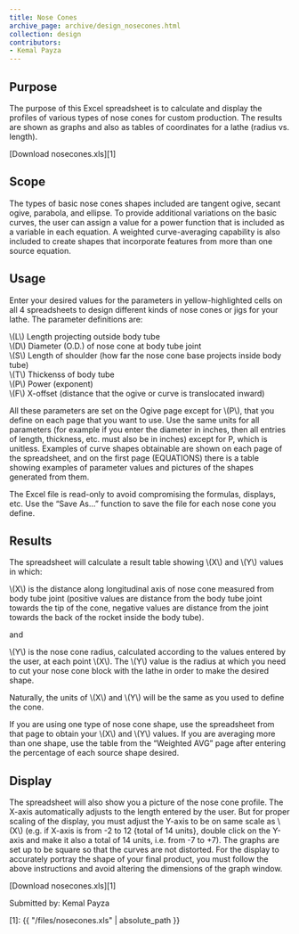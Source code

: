 ```yaml
---
title: Nose Cones
archive_page: archive/design_nosecones.html
collection: design
contributors:
- Kemal Payza
---
```

## Purpose

The purpose of this Excel spreadsheet is to calculate and display the profiles of various types of nose cones for custom production.
The results are shown as graphs and also as tables of coordinates for a lathe (radius vs. length).

[Download nosecones.xls][1]

## Scope

The types of basic nose cones shapes included are tangent ogive, secant ogive, parabola, and ellipse.
To provide additional variations on the basic curves, the user can assign a value for a power function that is included as a variable in each equation.
A weighted curve-averaging capability is also included to create shapes that incorporate features from more than one source equation.

## Usage

Enter your desired values for the parameters in yellow-highlighted cells on all 4 spreadsheets to design different kinds of nose cones or jigs for your lathe.
The parameter definitions are:

\\(L\\) Length projecting outside body tube  
\\(D\\) Diameter (O.D.) of nose cone at body tube joint  
\\(S\\) Length of shoulder (how far the nose cone base projects inside body tube)  
\\(T\\) Thickenss of body tube  
\\(P\\) Power (exponent)  
\\(F\\) X-offset (distance that the ogive or curve is translocated inward)

All these parameters are set on the Ogive page except for \\(P\\), that you define on each page that you want to use.
Use the same units for all parameters (for example if you enter the diameter in inches, then all entries of length, thickness, etc. must also be in inches) except for P, which is unitless.
Examples of curve shapes obtainable are shown on each page of the spreadsheet, and on the first page (EQUATIONS) there is a table showing examples of parameter values and pictures of the shapes generated from them.

The Excel file is read-only to avoid compromising the formulas, displays, etc. Use the “Save As…” function to save the file for each nose cone you define.

## Results

The spreadsheet will calculate a result table showing \\(X\\) and \\(Y\\) values in which:

\\(X\\) is the distance along longitudinal axis of nose cone measured from body tube joint (positive values are distance from the body tube joint towards the tip of the cone, negative values are distance from the joint towards the back of the rocket inside the body tube).

and

\\(Y\\) is the nose cone radius, calculated according to the values entered by the user, at each point \\(X\\).
The \\(Y\\) value is the radius at which you need to cut your nose cone block with the lathe in order to make the desired shape.

Naturally, the units of \\(X\\) and \\(Y\\) will be the same as you used to define the cone.

If you are using one type of nose cone shape, use the spreadsheet from that page to obtain your \\(X\\) and \\(Y\\) values.
If you are averaging more than one shape, use the table from the “Weighted AVG” page after entering the percentage of each source shape desired.

## Display

The spreadsheet will also show you a picture of the nose cone profile.
The X-axis automatically adjusts to the length entered by the user.
But for proper scaling of the display, you must adjust the Y-axis to be on same scale as \\(X\\) (e.g. if X-axis is from -2 to 12 {total of 14 units}, double click on the Y-axis and make it also a total of 14 units, i.e. from -7 to +7).
The graphs are set up to be square so that the curves are not distorted.
For the display to accurately portray the shape of your final product, you must follow the above instructions and avoid altering the dimensions of the graph window.

[Download nosecones.xls][1]

Submitted by: Kemal Payza

[1]: {{ "/files/nosecones.xls" | absolute_path }}
